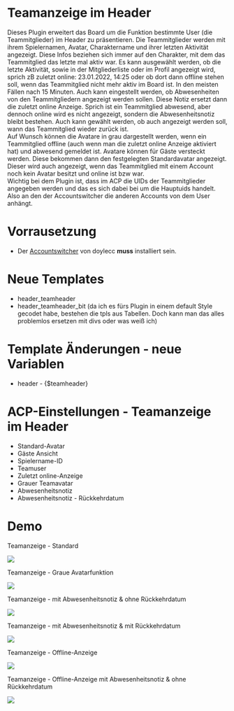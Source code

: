 # Teamanzeige im Header
Dieses Plugin erweitert das Board um die Funktion bestimmte User (die Teammitglieder) im Header zu präsentieren. Die Teammitglieder werden mit ihrem Spielernamen, Avatar, Charaktername und ihrer letzten Aktivität angezeigt. Diese Infos beziehen sich immer auf den Charakter, mit dem das Teammitglied das letzte mal aktiv war. Es kann ausgewählt werden, ob die letzte Aktivität, sowie in der Mitgliederliste oder im Profil angezeigt wird, sprich zB zuletzt online: 23.01.2022, 14:25 oder ob dort dann offline stehen soll, wenn das Teammitglied nicht mehr aktiv im Board ist. In den meisten Fällen nach 15 Minuten. Auch kann eingestellt werden, ob Abwesenheiten von den Teammitgliedern angezeigt werden sollen. Diese Notiz ersetzt dann die zuletzt online Anzeige. Sprich ist ein Teammitglied abwesend, aber dennoch online wird es nicht angezeigt, sondern die Abwesenheitsnotiz bleibt bestehen. Auch kann gewählt werden, ob auch angezeigt werden soll, wann das Teammitglied wieder zurück ist.<br>
Auf Wunsch können die Avatare in grau dargestellt werden, wenn ein Teammitglied offline (auch wenn man die zuletzt online Anzeige aktiviert hat) und abwesend gemeldet ist. Avatare können für Gäste versteckt werden. Diese bekommen dann den festgelegten Standardavatar angezeigt. Dieser wird auch angezeigt, wenn das Teammitglied mit einem Account noch kein Avatar besitzt und online ist bzw war. <br>
Wichtig bei dem Plugin ist, dass im ACP die UIDs der Teammitglieder angegeben werden und das es sich dabei bei um die Hauptuids handelt. Also an den der Accountswitcher die anderen Accounts von dem User anhängt.

# Vorrausetzung
- Der <a href="https://www.mybb.de/erweiterungen/18x/plugins-verschiedenes/enhanced-account-switcher/" target="_blank">Accountswitcher</a> von doylecc <b>muss</b> installiert sein.

# Neue Templates
- header_teamheader
- header_teamheader_bit
(da ich es fürs Plugin in einem default Style gecodet habe, bestehen die tpls aus Tabellen. Doch kann man das alles problemlos ersetzen mit divs oder was weiß ich)

# Template Änderungen - neue Variablen
- header - {$teamheader} 

# ACP-Einstellungen - Teamanzeige im Header
- Standard-Avatar
- Gäste Ansicht
- Spielername-ID
- Teamuser
- Zuletzt online-Anzeige
- Grauer Teamavatar
- Abwesenheitsnotiz
- Abwesenheitsnotiz - Rückkehrdatum

# Demo
 Teamanzeige - Standard<p>
 <img src="https://stormborn.at/plugins/teamheader_default.png" />
 
 Teamanzeige - Graue Avatarfunktion<p>
 <img src="https://stormborn.at/plugins/teamheader_grau.png" />
 
 Teamanzeige - mit Abwesenheitsnotiz & ohne Rückkehrdatum<p>
 <img src="https://stormborn.at/plugins/teamheader_away.png" />
 
 Teamanzeige - mit Abwesenheitsnotiz & mit Rückkehrdatum<p>
 <img src="https://stormborn.at/plugins/teamheader_offline.png" />
 
 Teamanzeige - Offline-Anzeige<p>
 <img src="https://stormborn.at/plugins/teamheader_offlineaway.png" />
 
 Teamanzeige - Offline-Anzeige mit Abwesenheitsnotiz & ohne Rückkehrdatum<p>
 <img src="https://stormborn.at/plugins/teamheader_default.png" />
